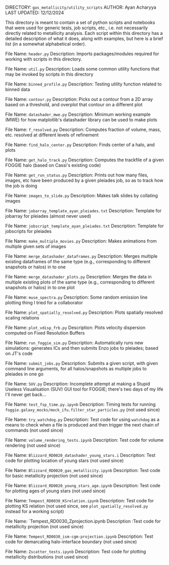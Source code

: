 DIRECTORY: `gas_metallicity/utility_scripts`
AUTHOR: Ayan Acharyya
LAST UPDATED: 12/12/2024

This directory is meant to contain a set of python scripts and notebooks that were used for generic tests, job scripts,
etc., i.e. not necessarily directly related to metallicity analysis.
Each script within this directory has a detailed description of what it does, along with examples, but here is a brief list (in a somewhat alphabetical order).

File Name: `header.py`
Description: Imports packages/modules required for working with scripts in this directory.

File Name: `util.py`
Description: Loads some common utility functions that may be invoked by scripts in this directory

File Name: `binned_profile.py`
Description: Testing utility function related to binned data

File Name: `contour.py`
Description: Picks out a contour from a 2D array based on a threshold, and overplot that contour on a different plot

File Name: `datashader_mwe.py`
Description: Minimum working example (MWE) for how matplotlib's datashader library can be used to make plots

File Name: `f_resolved.py`
Description: Computes fraction of volume, mass, etc. resolved at different levels of refinement

File Name: `find_halo_center.py`
Description: Finds center of a halo, and plots

File Name: `get_halo_track.py`
Description: Computes the trackfile of a given FOGGIE halo (based on Cassi's existing code)

File Name: `get_run_status.py`
Description: Prints out how many files, images, etc have been produced by a given pleiades job, so as to track how the job is doing

File Name: `images_to_slide.py`
Description: Makes talk slides by collating images

File Name: `jobarray_template_ayan_pleiades.txt`
Description: Template for jobarray for pleiades (almost never used)

File Name: `jobscript_template_ayan_pleiades.txt`
Description: Template for jobscripts for pleiades

File Name: `make_multiple_movies.py`
Description: Makes animations from multiple given sets of images

File Name: `merge_datashader_dataframes.py`
Description: Merges multiple existing dataframes of the same type (e.g., corresponding to different snapshots or halos) in to one

File Name: `merge_datashader_plots.py`
Description: Merges the data in multiple existing plots of the same type (e.g., corresponding to different snapshots or halos) in to one plot

File Name: `muse_spectra.py`
Description: Some random emission line plotting thing I tried for a collaborator

File Name: `plot_spatially_resolved.py`
Description: Plots spatially resolved scaling relations

File Name: `plot_vdisp_frb.py`
Description: Plots velocity dispersion computed on Fixed Resolution Buffers

File Name: `run_foggie_sim.py`
Description: Automatically runs new simulations: generates ICs and then submits Enzo jobs to pleiades; based on JT's code

File Name: `submit_jobs.py`
Description: Submits a given script, with given command line arguments, for all halos/snapshots as multiple jobs to pleiades in one go

File Name: `SUV.py`
Description: Incomplete attempt at making a Stupid Useless Visualisation (SUV) GUI tool for FOGGIE; there's two days of my life I'll never get back...

File Name: `test_fsp_time.py.ipynb`
Description: Timing tests for running `foggie.galaxy_mocks/mock_ifu.filter_star_particles.py` (not used since)

File Name: `try_watchdog.py`
Description: Test code for using `watchdog` as a means to check when a file is produced and then trigger the next chain of commands (not used since)

File Name: `volume_rendering_tests.ipynb`
Description: Test code for volume rendering (not used since)

File Name: `Blizzard_RD0020_datashader_young_stars.i`
Description: Test code for plotting location of young stars (not used since)

File Name: `Blizzard_RD0020_gas_metallicity.ipynb`
Description: Test code for basic metallicity projection (not used since)

File Name: `Blizzard_RD0020_young_stars_age.ipynb`
Description: Test code for plotting ages of young stars (not used since)

File Name: `Tempest_RD0030_KSrelation.ipynb`
Description: Test code for plotting KS relation (not used since, see `plot_spatially_resolved.py` instead for a working script)

File Name: `Tempest_RD0030_Zprojection.ipynb
Description :Test code for metallicity projection (not used since)

File Name: `Tempest_RD0030_ism-cgm-projection.ipynb`
Description: Test code for demarcating halo-interface boundary (not used since)

File Name: `Zscatter_tests.ipynb`
Description: Test code for plotting metallicity distributions (not used since)